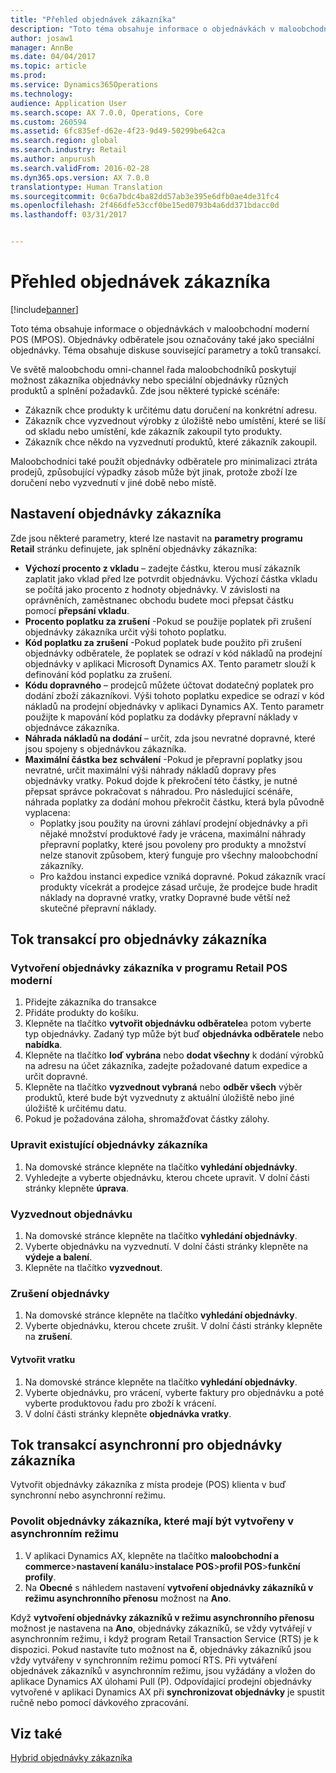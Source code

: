 ```yaml
---
title: "Přehled objednávek zákazníka"
description: "Toto téma obsahuje informace o objednávkách v maloobchodní moderní POS (MPOS). Objednávky odběratele jsou označovány také jako speciální objednávky. Téma obsahuje diskuse související parametry a toků transakcí."
author: josaw1
manager: AnnBe
ms.date: 04/04/2017
ms.topic: article
ms.prod: 
ms.service: Dynamics365Operations
ms.technology: 
audience: Application User
ms.search.scope: AX 7.0.0, Operations, Core
ms.custom: 260594
ms.assetid: 6fc835ef-d62e-4f23-9d49-50299be642ca
ms.search.region: global
ms.search.industry: Retail
ms.author: anpurush
ms.search.validFrom: 2016-02-28
ms.dyn365.ops.version: AX 7.0.0
translationtype: Human Translation
ms.sourcegitcommit: 0c6a7bdc4ba82dd57ab3e395e6dfb0ae4de31fc4
ms.openlocfilehash: 2f466dfe53ccf0be15ed0793b4a6dd371bdacc0d
ms.lasthandoff: 03/31/2017


---
```


# <a name="customer-orders-overview"></a>Přehled objednávek zákazníka

[!include[banner](includes/banner.md)]


Toto téma obsahuje informace o objednávkách v maloobchodní moderní POS (MPOS). Objednávky odběratele jsou označovány také jako speciální objednávky. Téma obsahuje diskuse související parametry a toků transakcí.

Ve světě maloobchodu omni-channel řada maloobchodníků poskytují možnost zákazníka objednávky nebo speciální objednávky různých produktů a splnění požadavků. Zde jsou některé typické scénáře:

-   Zákazník chce produkty k určitému datu doručení na konkrétní adresu.
-   Zákazník chce vyzvednout výrobky z úložiště nebo umístění, které se liší od skladu nebo umístění, kde zákazník zakoupil tyto produkty.
-   Zákazník chce někdo na vyzvednutí produktů, které zákazník zakoupil.

Maloobchodníci také použít objednávky odběratele pro minimalizaci ztráta prodejů, způsobující výpadky zásob může být jinak, protože zboží lze doručení nebo vyzvednutí v jiné době nebo místě.

## <a name="set-up-customer-orders"></a>Nastavení objednávky zákazníka
Zde jsou některé parametry, které lze nastavit na **parametry programu Retail** stránku definujete, jak splnění objednávky zákazníka:

-   **Výchozí procento z vkladu** – zadejte částku, kterou musí zákazník zaplatit jako vklad před lze potvrdit objednávku. Výchozí částka vkladu se počítá jako procento z hodnoty objednávky. V závislosti na oprávněních, zaměstnanec obchodu budete moci přepsat částku pomocí **přepsání vkladu**.
-   **Procento poplatku za zrušení** -Pokud se použije poplatek při zrušení objednávky zákazníka určit výši tohoto poplatku.
-   **Kód poplatku za zrušení** -Pokud poplatek bude použito při zrušení objednávky odběratele, že poplatek se odrazí v kód nákladů na prodejní objednávky v aplikaci Microsoft Dynamics AX. Tento parametr slouží k definování kód poplatku za zrušení.
-   **Kódu dopravného** – prodejců můžete účtovat dodatečný poplatek pro dodání zboží zákazníkovi. Výši tohoto poplatku expedice se odrazí v kód nákladů na prodejní objednávky v aplikaci Dynamics AX. Tento parametr použijte k mapování kód poplatku za dodávky přepravní náklady v objednávce zákazníka.
-   **Náhrada nákladů na dodání** – určit, zda jsou nevratné dopravné, které jsou spojeny s objednávkou zákazníka.
-   **Maximální částka bez schválení** -Pokud je přepravní poplatky jsou nevratné, určit maximální výši náhrady nákladů dopravy přes objednávky vratky. Pokud dojde k překročení této částky, je nutné přepsat správce pokračovat s náhradou. Pro následující scénáře, náhrada poplatky za dodání mohou překročit částku, která byla původně vyplacena:
    -   Poplatky jsou použity na úrovni záhlaví prodejní objednávky a při nějaké množství produktové řady je vrácena, maximální náhrady přepravní poplatky, které jsou povoleny pro produkty a množství nelze stanovit způsobem, který funguje pro všechny maloobchodní zákazníky.
    -   Pro každou instanci expedice vzniká dopravné. Pokud zákazník vrací produkty vícekrát a prodejce zásad určuje, že prodejce bude hradit náklady na dopravné vratky, vratky Dopravné bude větší než skutečné přepravní náklady.

## <a name="transaction-flow-for-customer-orders"></a>Tok transakcí pro objednávky zákazníka
### <a name="create-a-customer-order-in-retail-modern-pos"></a>Vytvoření objednávky zákazníka v programu Retail POS moderní

1.  Přidejte zákazníka do transakce
2.  Přidáte produkty do košíku.
3.  Klepněte na tlačítko **vytvořit objednávku odběratele**a potom vyberte typ objednávky. Zadaný typ může být buď **objednávka odběratele** nebo **nabídka**.
4.  Klepněte na tlačítko **loď vybrána** nebo **dodat všechny** k dodání výrobků na adresu na účet zákazníka, zadejte požadované datum expedice a určit dopravné.
5.  Klepněte na tlačítko **vyzvednout vybraná** nebo **odběr všech** výběr produktů, které bude být vyzvednuty z aktuální úložiště nebo jiné úložiště k určitému datu.
6.  Pokud je požadována záloha, shromažďovat částky zálohy.

### <a name="edit-an-existing-customer-order"></a>Upravit existující objednávky zákazníka

1.  Na domovské stránce klepněte na tlačítko **vyhledání objednávky**.
2.  Vyhledejte a vyberte objednávku, kterou chcete upravit. V dolní části stránky klepněte **úprava**.

### <a name="pick-up-an-order"></a>Vyzvednout objednávku

1.  Na domovské stránce klepněte na tlačítko **vyhledání objednávky**.
2.  Vyberte objednávku na vyzvednutí. V dolní části stránky klepněte na **výdeje a balení**.
3.  Klepněte na tlačítko **vyzvednout**.

### <a name="cancel-an-order"></a>Zrušení objednávky

1.  Na domovské stránce klepněte na tlačítko **vyhledání objednávky**.
2.  Vyberte objednávku, kterou chcete zrušit. V dolní části stránky klepněte na **zrušení**.

#### <a name="create-a-return-order"></a>Vytvořit vratku

1.  Na domovské stránce klepněte na tlačítko **vyhledání objednávky**.
2.  Vyberte objednávku, pro vrácení, vyberte faktury pro objednávku a poté vyberte produktovou řadu pro zboží k vrácení.
3.  V dolní části stránky klepněte **objednávka vratky**.

## <a name="asynchronous-transaction-flow-for-customer-orders"></a>Tok transakcí asynchronní pro objednávky zákazníka
Vytvořit objednávky zákazníka z místa prodeje (POS) klienta v buď synchronní nebo asynchronní režimu.

### <a name="enable-customer-orders-to-be-created-in-asynchronous-mode"></a>Povolit objednávky zákazníka, které mají být vytvořeny v asynchronním režimu

1.  V aplikaci Dynamics AX, klepněte na tlačítko **maloobchodní a commerce**&gt;**nastavení kanálu**&gt;**instalace POS**&gt;**profil POS**&gt;**funkční profily**.
2.  Na **Obecné** s náhledem nastavení **vytvoření objednávky zákazníků v režimu asynchronního přenosu** možnost na **Ano**.

Když **vytvoření objednávky zákazníků v režimu asynchronního přenosu** možnost je nastavena na **Ano**, objednávky zákazníků, se vždy vytvářejí v asynchronním režimu, i když program Retail Transaction Service (RTS) je k dispozici. Pokud nastavíte tuto možnost na **č**, objednávky zákazníků jsou vždy vytvářeny v synchronním režimu pomocí RTS. Při vytváření objednávek zákazníků v asynchronním režimu, jsou vyžádány a vložen do aplikace Dynamics AX úlohami Pull (P). Odpovídající prodejní objednávky vytvořené v aplikaci Dynamics AX při **synchronizovat objednávky** je spustit ručně nebo pomocí dávkového zpracování.

<a name="see-also"></a>Viz také
--------

[Hybrid objednávky zákazníka](hybrid-customer-orders.md)




